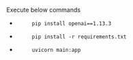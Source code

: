 Execute below commands

-          pip install openai==1.13.3

-          pip install -r requirements.txt

-          uvicorn main:app